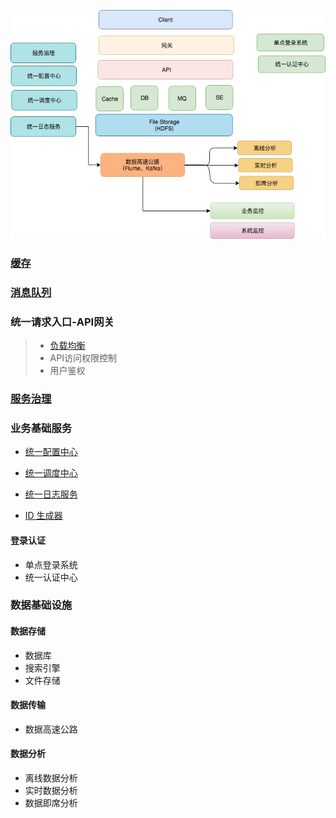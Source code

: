 ![](pic/infrastructure.jpg)

### [缓存](objects/cache/README.md)
### [消息队列](objects/mq/README.md)
### 统一请求入口-API网关
> * [负载均衡](objects/load-balancer/README.md)
> * API访问权限控制
> * 用户鉴权

### [服务治理](objects/service-governance/README.md)

### 业务基础服务
* [统一配置中心](biz-infra/configure/README.md)
* [统一调度中心](biz-infra/scheduling/README.md)
* [统一日志服务](biz-infra/log/README.md)

* [ID 生成器](biz-infra/id-generator/README.md)

#### 登录认证
* 单点登录系统
* 统一认证中心

### 数据基础设施
#### 数据存储
* 数据库
* 搜索引擎
* 文件存储

#### 数据传输
* 数据高速公路

#### 数据分析
* 离线数据分析
* 实时数据分析
* 数据即席分析